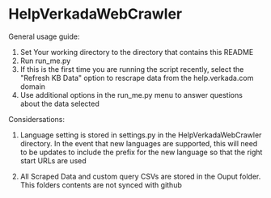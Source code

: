 # HelpVerkadaWebCrawler
 
General usage guide:

1. Set Your working directory to the directory that contains this README
2. Run run_me.py
3. If this is the first time you are running the script recently, select the "Refresh KB Data" option to rescrape data from the help.verkada.com domain
4. Use additional options in the run_me.py menu to answer questions about the data selected

Considersations:

1. Language setting is stored in settings.py in the HelpVerkadaWebCrawler directory. In the event that new languages are supported, this will need to be updates to include the prefix for the new language so that the right start URLs are used

2. All Scraped Data and custom query CSVs are stored in the Ouput folder. This folders contents are not synced with github
